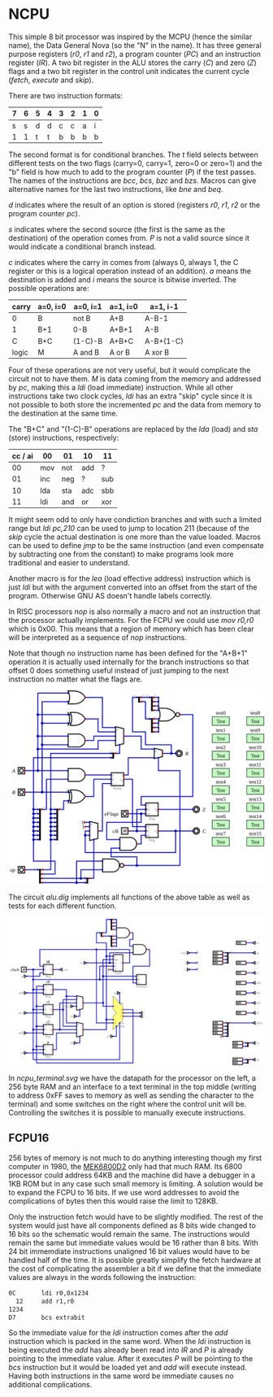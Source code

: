 # NCPU

This simple 8 bit processor was inspired by the MCPU (hence the similar name),
the Data General Nova (so the "N" in the name). It has three general purpose
registers (*r0*, *r1* and *r2*), a program counter (*PC*) and an instruction
register (*IR*). A two bit register in the ALU stores the carry (*C*) and
zero (*Z*) flags and a two bit register in the control unit indicates the
current cycle (*fetch*, *execute* and *skip*).

There are two instruction formats:

| 7 | 6 | 5 | 4 | 3 | 2 | 1 | 0 |
|---|---|---|---|---|---|---|---|
| s | s | d | d | c | c | a | i |
| 1 | 1 | t | t | b | b | b | b |

The second format is for conditional branches. The *t* field selects between
different tests on the two flags (carry=0, carry=1, zero=0 or zero=1) and the
"b" field is how much to add to the program counter (*P*) if the test passes.
The names of the instructions are *bcc*, *bcs*, *bzc* and *bzs*. Macros can
give alternative names for the last two instructions, like *bne* and *beq*.

*d* indicates where the result of an option is stored (registers *r0*, *r1*,
*r2* or the program counter *pc*).

*s* indicates where the second source (the first is the same as the destination)
of the operation comes from. *P* is not a valid source since it would indicate
a conditional branch instead.

*c* indicates where the carry in comes from (always 0, always 1, the C register
or this is a logical operation instead of an addition). *a* means the destination 
is added and *i* means the source is bitwise inverted. The possible operations are:

| carry | a=0, i=0 | a=0, i=1 | a=1, i=0 | a=1, i-1 |
|-------|----------|----------|----------|----------|
| 0     | B        | not B    | A+B      | A-B-1    |
| 1     | B+1      | 0-B      | A+B+1    | A-B      |
| C     | B+C      | (1-C)-B  | A+B+C    | A-B+(1-C)|
| logic | M        | A and B  | A or  B  | A xor B  | 

Four of these operations are not very useful, but it would complicate the circuit
not to have them. *M* is data coming from the memory and addressed by *pc*, making
this a *ldi* (load immediate) instruction. While all other instructions take two
clock cycles, *ldi* has an extra "skip" cycle since it is not possible to both
store the incremented *pc* and the data from memory to the destination at the same time.

The "B+C" and "(1-C)-B" operations are replaced by the *lda* (load) and *sta* (store)
instructions, respectively:

| cc / ai | 00  | 01  | 10  | 11  |
|---------|-----|-----|-----|-----|
| 00      | mov | not | add | ?   |
| 01      | inc | neg | ?   | sub |
| 10      | lda | sta | adc | sbb |
| 11      | ldi | and | or  | xor |

It might seem odd to only have condiction branches and with such a limited range
but *ldi pc,210* can be used to jump to location 211 (because of the *skip* cycle
the actual destination is one more than the value loaded. Macros can be used to define
*jmp* to be the same instruction (and even compensate by subtracting one from the
constant) to make programs look more traditional and easier
to understand.

Another macro is for the *lea* (load effective address) instruction which is just
*ldi* but with the argument converted into an offset from the start of the
program. Otherwise GNU AS doesn't handle labels correctly.

In RISC processors *nop* is also normally a macro and not an instruction that
the processor actually implements. For the FCPU we could use *mov r0,r0* which
is 0x00. This means that a region of memory which has been clear will be
interpreted as a sequence of *nop* instructions.

Note that though no instruction name has been defined for the "A+B+1" operation
it is actually used internally for the branch instructions so that offset 0 does
something useful instead of just jumping to the next instruction no matter what
the flags are.

![ALU](alu.svg)

The circuit *alu.dig* implements all functions of the above table as well
as tests for each different function.

![NCPU system](ncpu_terminal.svg)

In *ncpu_terminal.svg* we have the datapath for the processor on the left,
a 256 byte RAM and an interface to a text terminal in the top middle
(writing to address 0xFF saves to memory as well as sending the character
to the terminal) and some switches on the right where the control unit
will be. Controlling the switches it is possible to manually execute
instructions.

## FCPU16

256 bytes of memory is not much to do anything interesting though my first
computer in 1980, the [MEK6800D2](https://en.wikipedia.org/wiki/MEK6800D2)
only had that much RAM. Its 6800 processor could address 64KB and the
machine did have a debugger in a 1KB ROM but in any case such small memory
is limiting. A solution would be to expand the FCPU to 16 bits. If we use
word addresses to avoid the complications of bytes then this would raise the
limit to 128KB.

Only the instruction fetch would have to be slightly modified. The rest of
the system would just have all components defined as 8 bits wide changed to
16 bits so the schematic would remain the same. The instructions would
remain the same but immediate values would be 16 rather than 8 bits. With
24 bit immemdiate instructions unaligned 16 bit values would have to be
handled half of the time. It is possible greatly simplify the fetch hardware
at the cost of complicating the assembler a bit if we define that the
immediate values are always in the words following the instruction:

    0C       ldi r0,0x1234
      12     add r1,r0
    1234
    D7       bcs extrabit

So the immediate value for the *ldi* instruction comes after the *add*
instruction which is packed in the same word. When the *ldi* instruction
is being executed the *add* has already been read into *IR* and *P* is
already pointing to the immediate value. After it executes *P* will be
pointing to the *bcs* instruction but it would be loaded yet and *add*
will execute instead. Having both instructions in the same word be
immediate causes no additional complications.
